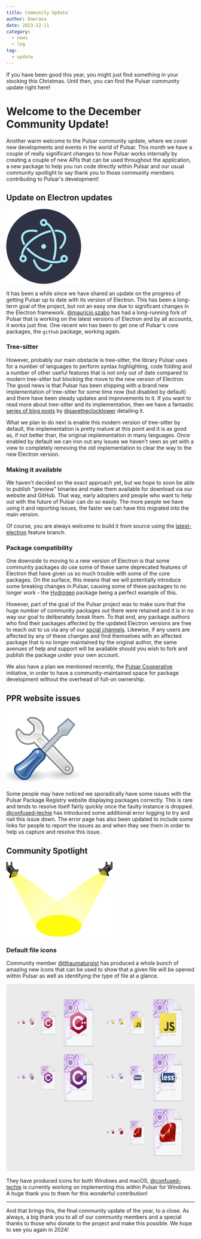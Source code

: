```yaml
---
title: Community Update
author: Daeraxa
date: 2023-12-11
category:
  - news
  - log
tag:
  - update
---
```


If you have been good this year, you might just find something in your stocking this Christmas. Until then, you can find the Pulsar community update right here!

<!-- more -->

# Welcome to the December Community Update!

Another warm welcome to the Pulsar community update, where we cover new developments and events in the world of Pulsar. This month we have a couple of really significant changes to how Pulsar works internally by creating a couple of new APIs that can be used throughout the application, a new package to help you run code directly within Pulsar and our usual community spotlight to say thank you to those community members contributing to Pulsar's development!

## Update on Electron updates

<img src="./assets/electron.png" height=200>

It has been a while since we have shared an update on the progress of getting Pulsar up to date with its version of Electron. This has been a long-term goal of the project, but not an easy one due to significant changes in the Electron framework. [@maurício szabo] has had a long-running fork of Pulsar that is working on the latest versions of Electron and by all accounts, it works just fine. One recent win has been to get one of Pulsar's core packages, the `github` package, working again.

### Tree-sitter

However, probably our main obstacle is tree-sitter, the library Pulsar uses for a number of languages to perform syntax highlighting, code folding and a number of other useful features that is not only out of date compared to modern tree-sitter but blocking the move to the new version of Electron. The good news is that Pulsar has been shipping with a brand new implementation of tree-sitter for some time now (but disabled by default) and there have been steady updates and improvements to it. If you want to read more about tree-sitter and its implementation, then we have a fantastic [series of blog posts](https://pulsar-edit.dev/tag/tree-sitter/) by [@savetheclocktower] detailing it.

What we plan to do next is enable this modern version of tree-sitter by default, the implementation is pretty mature at this point and it is as good as, if not better than, the original implementation in many languages. Once enabled by default we can iron out any issues we haven't seen as yet with a view to completely removing the old implementation to clear the way to the new Electron version.

### Making it available

We haven't decided on the exact approach yet, but we hope to soon be able to publish "preview" binaries and make them available for download via our website and GitHub. That way, early adopters and people who want to help out with the future of Pulsar can do so easily. The more people we have using it and reporting issues, the faster we can have this migrated into the main version.

Of course, you are always welcome to build it from source using the [latest-electron](https://github.com/pulsar-edit/pulsar/tree/feature/latest-electron-native-superstring) feature branch.

### Package compatibility

One downside to moving to a new version of Electron is that some community packages do use some of these same deprecated features of Electron that have given us so much trouble with some of the core packages. On the surface, this means that we will potentially introduce some breaking changes in Pulsar, causing some of these packages to no longer work - the [Hydrogen](https://web.pulsar-edit.dev/packages/hydrogen) package being a perfect example of this.

However, part of the goal of the Pulsar project was to make sure that the huge number of community packages out there were retained and it is in no way our goal to deliberately break them. To that end, any package authors who find their packages affected by the updated Electron versions are free to reach out to us via any of our [social channels](https://pulsar-edit.dev/community.html). Likewise, if any users are affected by any of these changes and find themselves with an affected package that is no longer maintained by the original author, the same avenues of help and support will be available should you wish to fork and publish the package under your own account.

We also have a plan we mentioned recently, the [Pulsar Cooperative](https://pulsar-edit.dev/blog/20231004-Daeraxa-OctoberUpdate.html#introducing-pulsar-cooperative) initiative, in order to have a community-maintained space for package development without the overhead of full-on ownership.

## PPR website issues

<img src="./assets/tools.png" height=200>

Some people may have noticed we sporadically have some issues with the Pulsar Package Registry website displaying packages correctly. This is rare and tends to resolve itself fairly quickly once the faulty instance is dropped. [@confused-techie] has introduced some additional error logging to try and nail this issue down. The error page has also been updated to include some links for people to report the issues as and when they see them in order to help us capture and resolve this issue.

## Community Spotlight

<img src="./assets/spotlight.png" height=200>

### Default file icons

Community member [@tthaumaturgist] has produced a whole bunch of amazing new icons that can be used to show that a given file will be opened within Pulsar as well as identifying the type of file at a glance.

<img src="./assets/file-icons.png" height=500>

They have produced icons for both Windows and macOS, [@confused-techie] is currently working on implementing this within Pulsar for Windows. A huge thank you to them for this wonderful contribution!

***

And that brings this, the final community update of the year, to a close. As always, a big thank you to all of our community members and a special thanks to those who donate to the project and make this possible. We hope to see you again in 2024!


[@maurício szabo]: https://github.com/mauricioszabo
[@confused-techie]: https://github.com/confused-Techie
[@spiker985]: https://github.com/spiker985
[@meadowsys]: https://github.com/Meadowsys
[@kaosine]: https://github.com/kaosine
[@savetheclocktower]: https://github.com/savetheclocktower
[@deedeeg]: https://github.com/DeeDeeG
[@Daeraxa]: https://github.com/Daeraxa

[@tthaumaturgist]: https://github.com/tthaumaturgist

